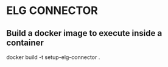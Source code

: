 # ELG CONNECTOR
## Build a docker image to execute inside a container
docker build -t setup-elg-connector .